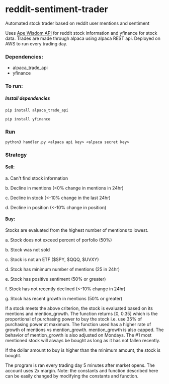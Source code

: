 # reddit-sentiment-trader
Automated stock trader based on reddit user mentions and sentiment

Uses [Ape Wisdom API](https://apewisdom.io/) for reddit stock information and yfinance for stock data.
Trades are made through alpaca using alpaca REST api. Deployed on AWS to run every trading day.

### Dependencies:
* alpaca_trade_api 
* yfinance



### To run:

##### Install dependencies
`pip install alpaca_trade_api`

`pip install yfinance`



### Run
`python3 handler.py <alpaca api key> <alpaca secret key>`



### Strategy


#### Sell:

a. Can't find stock information

b. Decline in mentions (<0% change in mentions in 24hr)

c. Decline in stock (<-10% change in the last 24hr)

d. Decline in position (<-10% change in position)



#### Buy:

Stocks are evaluated from the highest number of mentions to lowest.

a. Stock does not exceed percent of porfolio (50%)

b. Stock was not sold

c. Stock is not an ETF ($SPY, $QQQ, $UVXY)

d. Stock has minimum number of mentions (25 in 24hr)

e. Stock has positive sentiment (50% or greater)

f. Stock has not recently declined (<-10% change in 24hr)

g. Stock has recent growth in mentions (50% or greater)


If a stock meets the above criterion, the stock is evaluated based on its mentions and mention_growth. The function returns [0, 0.35] which is the proportional of purchasing power to buy the stock i.e. use 35% of purchasing power at maximum. The function used has a higher rate of growth of mentions vs mention_growth. mention_growth is also capped. The behavior of mention_growth is also adjusted on Mondays. The #1 most mentioned stock will always be bought as long as it has not fallen recently. 

If the dollar amount to buy is higher than the minimum amount, the stock is bought.

The program is ran every trading day 5 minutes after market opens. The account uses 2x margin. 
Note: the constants and function described here can be easily changed by modifying the constants and function.
